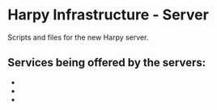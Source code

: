 # Harpy Infrastructure - Server

Scripts and files for the new Harpy server.

Services being offered by the servers:
-
-
-
-